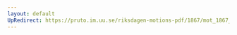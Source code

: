 ```yaml
---
layout: default
UpRedirect: https://pruto.im.uu.se/riksdagen-motions-pdf/1867/mot_1867__ak__7/mot_1867__ak__7-006.pdf
---
```

